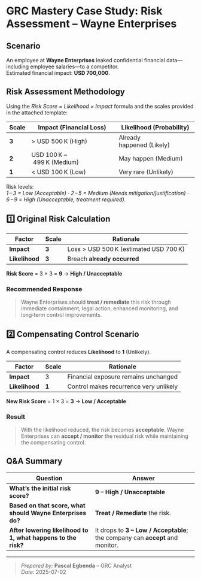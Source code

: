 # GRC Mastery Case Study: Risk Assessment – Wayne Enterprises

## Scenario
An employee at **Wayne Enterprises** leaked confidential financial data—including employee salaries—to a competitor.  
Estimated financial impact: **USD 700,000**.

## Risk Assessment Methodology
Using the _Risk Score = Likelihood × Impact_ formula and the scales provided in the attached template:

| Scale | Impact (Financial Loss) | Likelihood (Probability) |
|-------|-------------------------|--------------------------|
| **3** | > USD 500 K (High)      | Already happened (Likely)|
| **2** | USD 100 K – 499 K (Medium)| May happen (Medium)     |
| **1** | < USD 100 K (Low)       | Very rare (Unlikely)     |

Risk levels:  
*1 – 3 = Low (Acceptable) · 2 – 5 = Medium (Needs mitigation/justification) · 6 – 9 = High (Unacceptable, treatment required).*

## 1️⃣ Original Risk Calculation

| Factor      | Scale | Rationale                                        |
|-------------|-------|--------------------------------------------------|
| **Impact**  | **3** | Loss > USD 500 K (estimated USD 700 K)           |
| **Likelihood** | **3** | Breach **already occurred**                    |

**Risk Score** = 3 × 3 = **9** → **High / Unacceptable**  
### Recommended Response
> Wayne Enterprises should **treat / remediate** this risk through immediate containment, legal action, enhanced monitoring, and long‑term control improvements.

## 2️⃣ Compensating Control Scenario

A compensating control reduces **Likelihood** to **1** (Unlikely).

| Factor      | Scale | Rationale                                |
|-------------|-------|------------------------------------------|
| **Impact**  | 3     | Financial exposure remains unchanged     |
| **Likelihood** | **1** | Control makes recurrence very unlikely |

**New Risk Score** = 1 × 3 = **3** → **Low / Acceptable**  
### Result
> With the likelihood reduced, the risk becomes **acceptable**. Wayne Enterprises can **accept / monitor** the residual risk while maintaining the compensating control.

## Q&A Summary

| Question | Answer |
|----------|--------|
| **What’s the initial risk score?** | **9 – High / Unacceptable** |
| **Based on that score, what should Wayne Enterprises do?** | **Treat / Remediate** the risk. |
| **After lowering likelihood to 1, what happens to the risk?** | It drops to **3 – Low / Acceptable**; the company can **accept** and monitor. |

---

> _Prepared by:_ **Pascal Egbenda** – GRC Analyst  
> _Date:_ 2025-07-02
